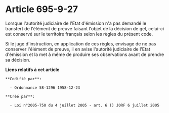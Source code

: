 # Article 695-9-27

Lorsque l'autorité judiciaire de l'Etat d'émission n'a pas demandé le transfert de l'élément de preuve faisant l'objet de la
décision de gel, celui-ci est conservé sur le territoire français selon les règles du présent code.

Si le juge d'instruction, en application de ces règles, envisage de ne pas conserver l'élément de preuve, il en avise
l'autorité judiciaire de l'Etat d'émission et la met à même de produire ses observations avant de prendre sa décision.

**Liens relatifs à cet article**

	**Codifié par**:

	  - Ordonnance 58-1296 1958-12-23

	**Créé par**:

	  - Loi n°2005-750 du 4 juillet 2005 - art. 6 () JORF 6 juillet 2005
